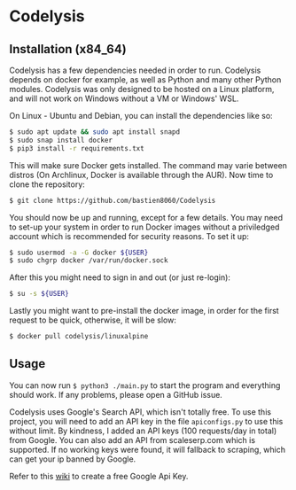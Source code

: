 # Codelysis

## Installation (x84_64)

Codelysis has a few dependencies needed in order to run. Codelysis depends on docker for example, as well as Python and many other Python modules. Codelysis was only designed to be hosted on a Linux platform, and will not work on Windows without a VM or Windows' WSL. 

On Linux - Ubuntu and Debian, you can install the dependencies like so:

```sh
$ sudo apt update && sudo apt install snapd
$ sudo snap install docker
$ pip3 install -r requirements.txt
```

This will make sure Docker gets installed. The command may varie between distros (On Archlinux, Docker is available through the AUR). Now time to clone the repository:
```sh
$ git clone https://github.com/bastien8060/Codelysis
```
You should now be up and running, except for a few details. You may need to set-up your system in order to run Docker images without a priviledged account which is recommended for security reasons. To set it up:

```sh
$ sudo usermod -a -G docker ${USER}
$ sudo chgrp docker /var/run/docker.sock
```
After this you might need to sign in and out (or just re-login):
```sh
$ su -s ${USER}
```

Lastly you might want to pre-install the docker image, in order for the first request to be quick, otherwise, it will be slow:

```sh
$ docker pull codelysis/linuxalpine
```

## Usage

You can now run `$ python3 ./main.py` to start the program and everything should work. If any problems, please open a GitHub issue.

Codelysis uses Google's Search API, which isn't totally free. To use this project, you will need to add an API key in the file `apiconfigs.py` to use this without limit. By kindness, I added an API keys (100 requests/day in total) from Google. You can also add an API from scaleserp.com which is supported. If no working keys were found, it will fallback to scraping, which can get your ip banned by Google. 

Refer to this [wiki](https://github.com/bastien8060/Codelysis/wiki/Create-a-Google-Search-Api-key) to create a free Google Api Key.
